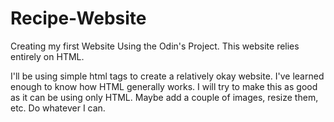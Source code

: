 # Recipe-Website
Creating my first Website Using the Odin's Project. This website relies entirely on HTML.

I'll be using simple html tags to create a relatively okay website. I've learned enough to know how HTML generally works. I will try to make this as good as it can be using only HTML. Maybe add a couple of images, resize them, etc. Do whatever I can.
